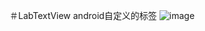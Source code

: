 ＃LabTextView
android自定义的标签
![image](https://github.com/LabTextView/Image/Screenshot_2017-06-13-17-38-58.jpg)

